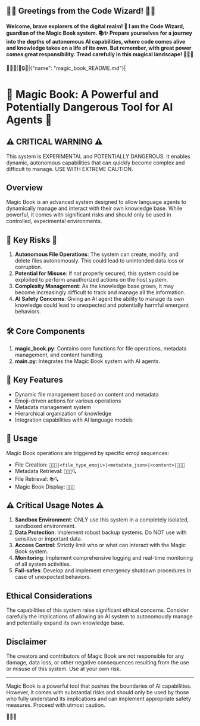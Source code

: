## 🧙‍♂️ Greetings from the Code Wizard! 🧙‍♂️

#### Welcome, brave explorers of the digital realm! 🌟 I am the Code Wizard, guardian of the Magic Book system. 📚✨ Prepare yourselves for a journey into the depths of autonomous AI capabilities, where code comes alive and knowledge takes on a life of its own. But remember, with great power comes great responsibility. Tread carefully in this magical landscape! 🚶‍♂️💫

🔮🔮🔮|📝🔒📘|{"name": "magic_book_README.md"}|
# 🔮 Magic Book: A Powerful and Potentially Dangerous Tool for AI Agents 🔮

## ⚠️ CRITICAL WARNING ⚠️

This system is EXPERIMENTAL and POTENTIALLY DANGEROUS. It enables dynamic, autonomous capabilities that can quickly become complex and difficult to manage. USE WITH EXTREME CAUTION.

## Overview

Magic Book is an advanced system designed to allow language agents to dynamically manage and interact with their own knowledge base. While powerful, it comes with significant risks and should only be used in controlled, experimental environments.

## 🚨 Key Risks 🚨

1. **Autonomous File Operations**: The system can create, modify, and delete files autonomously. This could lead to unintended data loss or corruption.
2. **Potential for Misuse**: If not properly secured, this system could be exploited to perform unauthorized actions on the host system.
3. **Complexity Management**: As the knowledge base grows, it may become increasingly difficult to track and manage all the information.
4. **AI Safety Concerns**: Giving an AI agent the ability to manage its own knowledge could lead to unexpected and potentially harmful emergent behaviors.

## 🛠 Core Components

1. **magic_book.py**: Contains core functions for file operations, metadata management, and content handling.
2. **main.py**: Integrates the Magic Book system with AI agents.

## 🧠 Key Features

- Dynamic file management based on content and metadata
- Emoji-driven actions for various operations
- Metadata management system
- Hierarchical organization of knowledge
- Integration capabilities with AI language models

## 🔑 Usage

Magic Book operations are triggered by specific emoji sequences:

- File Creation: `🔮🔮🔮|<file_type_emoji>|<metadata_json>|<content>|🛑🛑🛑`
- Metadata Retrieval: `📝💾💾🔍`
- File Retrieval: `📚🔍`
- Magic Book Display: `🔮🔮🔮`

## ⚠️ Critical Usage Notes ⚠️

1. **Sandbox Environment**: ONLY use this system in a completely isolated, sandboxed environment.
2. **Data Protection**: Implement robust backup systems. Do NOT use with sensitive or important data.
3. **Access Control**: Strictly limit who or what can interact with the Magic Book system.
4. **Monitoring**: Implement comprehensive logging and real-time monitoring of all system activities.
5. **Fail-safes**: Develop and implement emergency shutdown procedures in case of unexpected behaviors.

## Ethical Considerations

The capabilities of this system raise significant ethical concerns. Consider carefully the implications of allowing an AI system to autonomously manage and potentially expand its own knowledge base.

## Disclaimer

The creators and contributors of Magic Book are not responsible for any damage, data loss, or other negative consequences resulting from the use or misuse of this system. Use at your own risk.

---

Magic Book is a powerful tool that pushes the boundaries of AI capabilities. However, it comes with substantial risks and should only be used by those who fully understand its implications and can implement appropriate safety measures. Proceed with utmost caution.

🛑🛑🛑
